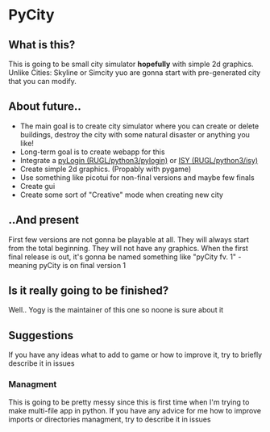# PyCity

## What is this? 
This is going to be small city simulator **hopefully** with simple 2d graphics. Unlike Cities: Skyline or Simcity yuo are gonna start with pre-generated city that you can modify.

## About future.. 
* The main goal is to create city simulator where you can create or delete buildings, destroy the city with some natural disaster or anything you like!
* Long-term goal is to create webapp for this 
* Integrate a [pyLogin (RUGL/python3/pylogin)] or [ISY (RUGL/python3/isy)]
* Create simple 2d graphics. (Propably with pygame)
* Use something like picotui for non-final versions and maybe few finals
* Create gui
* Create some sort of "Creative" mode when creating new city

## ..And present
First few versions are not gonna be playable at all. They will always start from the total beginning. They will not have any graphics. When the first final release is out, it's gonna be named something like "pyCity fv. 1" - meaning pyCity is on final version 1

## Is it really going to be finished?
Well.. Yogy is the maintainer of this one so noone is sure about it

## Suggestions
If you have any ideas what to add to game or how to improve it, try to briefly describe it in issues

### Managment 
This is going to be pretty messy since this is first time when I'm trying to make multi-file app in python. If you have any advice for me how to improve imports or directories managment, try to describe it in issues

[pyLogin (RUGL/python3/pylogin)]: https://github.com/satcom886/rugl/tree/master/python3/pylogin
[ISY (RUGL/python3/isy)]: https://github.com/satcom886/rugl/tree/master/python3/isy

